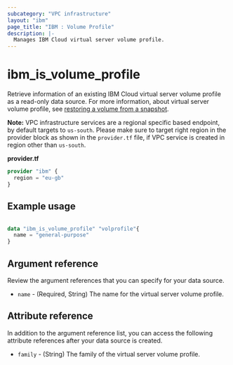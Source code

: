 ```yaml
---
subcategory: "VPC infrastructure"
layout: "ibm"
page_title: "IBM : Volume Profile"
description: |-
  Manages IBM Cloud virtual server volume profile.
---
```


# ibm_is_volume_profile
Retrieve information of an existing IBM Cloud virtual server volume profile as a read-only data source. For more information, about virtual server volume profile, see [restoring a volume from a snapshot](https://cloud.ibm.com/docs/vpc?topic=vpc-snapshots-vpc-restore).

**Note:** 
VPC infrastructure services are a regional specific based endpoint, by default targets to `us-south`. Please make sure to target right region in the provider block as shown in the `provider.tf` file, if VPC service is created in region other than `us-south`.

**provider.tf**

```terraform
provider "ibm" {
  region = "eu-gb"
}
```

## Example usage

```terraform

data "ibm_is_volume_profile" "volprofile"{
  name = "general-purpose"
}

```

## Argument reference
Review the argument references that you can specify for your data source. 

- `name` - (Required, String) The name for the virtual server volume profile.

## Attribute reference
In addition to the argument reference list, you can access the following attribute references after your data source is created. 

- `family` - (String) The family of the virtual server volume profile.
